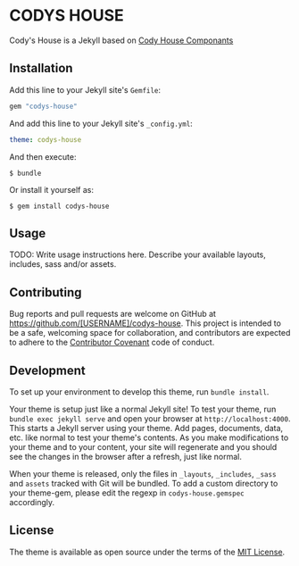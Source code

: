 # CODYS HOUSE

Cody's House is a Jekyll based on [Cody House Componants](https://codyhouse.co/ds/components)

## Installation

Add this line to your Jekyll site's `Gemfile`:

```ruby
gem "codys-house"
```

And add this line to your Jekyll site's `_config.yml`:

```yaml
theme: codys-house
```

And then execute:

    $ bundle

Or install it yourself as:

    $ gem install codys-house

## Usage

TODO: Write usage instructions here. Describe your available layouts, includes, sass and/or assets.

## Contributing

Bug reports and pull requests are welcome on GitHub at https://github.com/[USERNAME]/codys-house. This project is intended to be a safe, welcoming space for collaboration, and contributors are expected to adhere to the [Contributor Covenant](https://www.contributor-covenant.org/) code of conduct.

## Development

To set up your environment to develop this theme, run `bundle install`.

Your theme is setup just like a normal Jekyll site! To test your theme, run `bundle exec jekyll serve` and open your browser at `http://localhost:4000`. This starts a Jekyll server using your theme. Add pages, documents, data, etc. like normal to test your theme's contents. As you make modifications to your theme and to your content, your site will regenerate and you should see the changes in the browser after a refresh, just like normal.

When your theme is released, only the files in `_layouts`, `_includes`, `_sass` and `assets` tracked with Git will be bundled.
To add a custom directory to your theme-gem, please edit the regexp in `codys-house.gemspec` accordingly.

## License

The theme is available as open source under the terms of the [MIT License](https://opensource.org/licenses/MIT).
